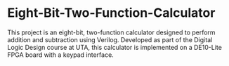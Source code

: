 # Eight-Bit-Two-Function-Calculator
This project is an eight-bit, two-function calculator designed to perform addition and subtraction using Verilog. Developed as part of the Digital Logic Design course at UTA, this calculator is implemented on a DE10-Lite FPGA board with a keypad interface.
